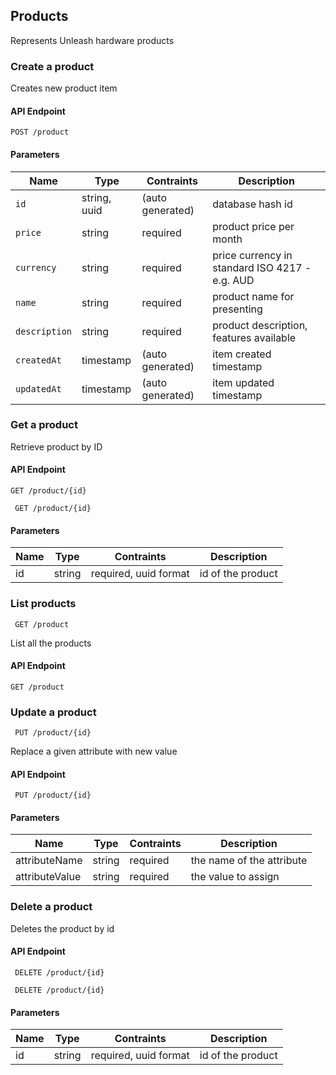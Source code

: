 ## Products

Represents Unleash hardware products

### Create a product

Creates new product item

#### API Endpoint

`POST /product`


#### Parameters

Name | Type | Contraints | Description
--------|-------|--------- | ------
`id`  | string, uuid | (auto generated) |  database hash id
`price`  | string | required | product price per month
`currency` | string | required | price currency in standard ISO 4217 - e.g. AUD
`name` | string | required | product name for presenting
`description` | string | required | product description, features available
`createdAt`  | timestamp | (auto generated) | item created timestamp
`updatedAt`  | timestamp | (auto generated) | item updated timestamp


### Get a product

Retrieve product by ID

#### API Endpoint

 `GET /product/{id}`

```
 GET /product/{id}
```


#### Parameters

Name | Type | Contraints | Description
--------|-------|--------- | ------
id | string | required, uuid format| id of the product



### List products

```
 GET /product
```
List all the products
#### API Endpoint

 `GET /product`

### Update a product

 
```
 PUT /product/{id}
```
Replace a given attribute with new value


#### API Endpoint

 ` PUT /product/{id}`
 
#### Parameters
Name | Type | Contraints | Description
--------|-------|--------- | ------
attributeName | string | required| the name of the attribute
attributeValue | string | required| the value to assign


### Delete a product

Deletes the product by id

#### API Endpoint

 ` DELETE /product/{id}`
 
```
 DELETE /product/{id}
```

#### Parameters

Name | Type | Contraints | Description
--------|-------|--------- | ------
id | string | required, uuid format| id of the product


